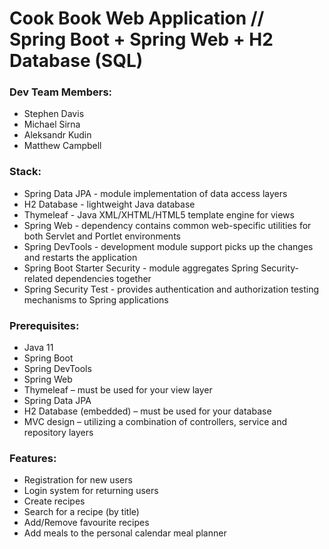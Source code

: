 # Cook Book Web Application // Spring Boot + Spring Web + H2 Database (SQL)

### Dev Team Members:
- Stephen Davis
- Michael Sirna
- Aleksandr Kudin
- Matthew Campbell

### Stack:
- Spring Data JPA - module implementation of data access layers
- H2 Database - lightweight Java database
- Thymeleaf - Java XML/XHTML/HTML5 template engine for views
- Spring Web - dependency contains common web-specific utilities for both Servlet and Portlet environments
- Spring DevTools - development module support picks up the changes and restarts the application
- Spring Boot Starter Security - module aggregates Spring Security-related dependencies together
- Spring Security Test - provides authentication and authorization testing mechanisms to Spring applications

### Prerequisites:
- Java 11
- Spring Boot
- Spring DevTools 
- Spring Web
- Thymeleaf – must be used for your view layer 
- Spring Data JPA
- H2 Database (embedded) – must be used for your database 
- MVC design – utilizing a combination of controllers, service and repository layers

### Features:
- Registration for new users
- Login system for returning users
- Create recipes
- Search for a recipe (by title)
- Add/Remove favourite recipes
- Add meals to the personal calendar meal planner
